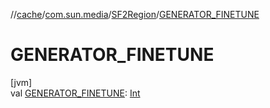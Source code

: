 //[cache](../../../index.md)/[com.sun.media](../index.md)/[SF2Region](index.md)/[GENERATOR_FINETUNE](-g-e-n-e-r-a-t-o-r_-f-i-n-e-t-u-n-e.md)

# GENERATOR_FINETUNE

[jvm]\
val [GENERATOR_FINETUNE](-g-e-n-e-r-a-t-o-r_-f-i-n-e-t-u-n-e.md): [Int](https://kotlinlang.org/api/latest/jvm/stdlib/kotlin/-int/index.html)
